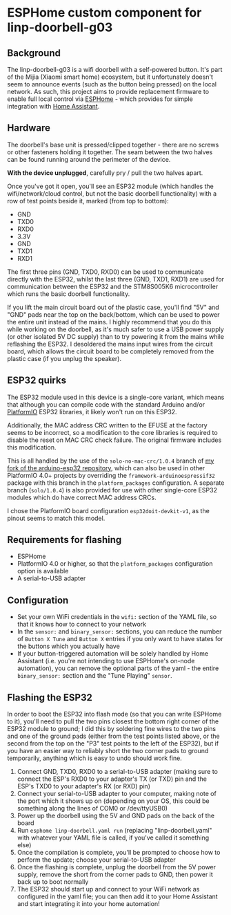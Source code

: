 # ESPHome custom component for linp-doorbell-g03

## Background
The linp-doorbell-g03 is a wifi doorbell with a self-powered button.  It's part of the Mijia (Xiaomi smart home) ecosystem, but it unfortunately doesn't seem to announce events (such as the button being pressed) on the local network.  As such, this project aims to provide replacement firmware to enable full local control via [ESPHome](https://esphome.io/) - which provides for simple integration with [Home Assistant](https://www.home-assistant.io/).

## Hardware
The doorbell's base unit is pressed/clipped together - there are no screws or other fasteners holding it together.  The seam between the two halves can be found running around the perimeter of the device.

**With the device unplugged**, carefully pry / pull the two halves apart.

Once you've got it open, you'll see an ESP32 module (which handles the wifi/network/cloud control, but not the basic doorbell functionality) with a row of test points beside it, marked (from top to bottom):
- GND
- TXD0
- RXD0
- 3.3V
- GND
- TXD1
- RXD1

The first three pins (GND, TXD0, RXD0) can be used to communicate directly with the ESP32, whilst the last three (GND, TXD1, RXD1) are used for communication between the ESP32 and the STM8S005K6 microcontroller which runs the basic doorbell functionality.

If you lift the main circuit board out of the plastic case, you'll find "5V" and "GND" pads near the top on the back/bottom, which can be used to power the entire unit instead of the mains.  I highly recommend that you do this while working on the doorbell, as it's much safer to use a USB power supply (or other isolated 5V DC supply) than to try powering it from the mains while reflashing the ESP32.  I desoldered the mains input wires from the circuit board, which allows the circuit board to be completely removed from the plastic case (if you unplug the speaker).

## ESP32 quirks
The ESP32 module used in this device is a single-core variant, which means that although you can compile code with the standard Arduino and/or [PlatformIO](https://platformio.org/) ESP32 libraries, it likely won't run on this ESP32.

Additionally, the MAC address CRC written to the EFUSE at the factory seems to be incorrect, so a modification to the core libraries is required to disable the reset on MAC CRC check failure.  The original firmware includes this modification.

This is all handled by the use of the `solo-no-mac-crc/1.0.4` branch of [my fork of the arduino-esp32 repository](https://github.com/pauln/arduino-esp32), which can also be used in other PlatformIO 4.0+ projects by overriding the `framework-arduinoespressif32` package with this branch in the `platform_packages` configuration.  A separate branch (`solo/1.0.4`) is also provided for use with other single-core ESP32 modules which do have correct MAC address CRCs.

I chose the PlatformIO board configuration `esp32doit-devkit-v1`, as the pinout seems to match this model.

## Requirements for flashing
- ESPHome
- PlatformIO 4.0 or higher, so that the `platform_packages` configuration option is available
- A serial-to-USB adapter

## Configuration
- Set your own WiFi credentials in the `wifi:` section of the YAML file, so that it knows how to connect to your network
- In the `sensor:` and `binary_sensor:` sections, you can reduce the number of `Button X Tune` and `Button X` entries if you only want to have states for the buttons which you actually have
- If your button-triggered automation will be solely handled by Home Assistant (i.e. you're not intending to use ESPHome's on-node automation), you can remove the optional parts of the yaml - the entire `binary_sensor:` section and the "Tune Playing" `sensor`.

## Flashing the ESP32
In order to boot the ESP32 into flash mode (so that you can write ESPHome to it), you'll need to pull the two pins closest the bottom right corner of the ESP32 module to ground; I did this by soldering fine wires to the two pins and one of the ground pads (either from the test points listed above, or the second from the top on the "P3" test points to the left of the ESP32), but if you have an easier way to reliably short the two corner pads to ground temporarily, anything which is easy to undo should work fine.

1. Connect GND, TXD0, RXD0 to a serial-to-USB adapter (making sure to connect the ESP's RXD0 to your adapter's TX (or TXD) pin and the ESP's TXD0 to your adapter's RX (or RXD) pin)
2. Connect your serial-to-USB adapter to your computer, making note of the port which it shows up on (depending on your OS, this could be something along the lines of COM0 or /dev/ttyUSB0)
3. Power up the doorbell using the 5V and GND pads on the back of the board
4. Run `esphome linp-doorbell.yaml run` (replacing "linp-doorbell.yaml" with whatever your YAML file is called, if you've called it something else)
5. Once the compilation is complete, you'll be prompted to choose how to perform the update; choose your serial-to-USB adapter
6. Once the flashing is complete, unplug the doorbell from the 5V power supply, remove the short from the corner pads to GND, then power it back up to boot normally
7. The ESP32 should start up and connect to your WiFi network as configured in the yaml file; you can then add it to your Home Assistant and start integrating it into your home automation!
